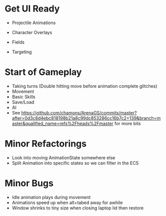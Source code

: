 # Get UI Ready
- Projectile Animations

- Character Overlays
- Fields
- Targeting

# Start of Gameplay 
- Taking turns (Double hitting move before animation complete glitches)
- Movement
- Basic Skills
- Save/Load
- AI
- See https://github.com/chamons/ArenaGS/commits/master?after=0d3c8d4ebc818198b21a8c99dc853286cc16b7c2+139&branch=master&qualified_name=refs%2Fheads%2Fmaster for more bits 

# Minor Refactorings
- Look into moving AnimationState somewhere else
- Split Animation into specific states so we can filter in the ECS

# Minor Bugs
- Idle animation plays during movement
- Animations speed up when alt+tabed away for awhile
- Window shrinks to tiny size when closing laptop lid then restore